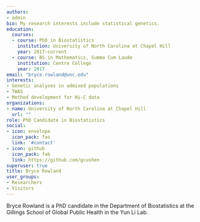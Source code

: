 ```yaml
---
authors:
- admin
bio: My research interests include statistical genetics.
education:
  courses:
  - course: PhD in Biostatistics
    institution: University of North Carolina at Chapel Hill
    year: 2017-current
  - course: BS in Mathematics, Summa Cum Laude
    institution: Centre College
    year: 2017
email: "bryce.rowland@unc.edu"
interests:
- Genetic analyses in admixed populations
- TWAS
- Method development for Hi-C data
organizations:
- name: University of North Carolina at Chapel Hill
  url: ""
role: PhD Candidate in Biostatistics
social:
- icon: envelope
  icon_pack: fas
  link: '#contact'
- icon: github
  icon_pack: fab
  link: https://github.com/gcushen
superuser: true
title: Bryce Rowland
user_groups:
- Researchers
- Visitors
---
```


Bryce Rowland is a PhD candidate in the Department of Biostatistics at the Gillings School of Global Public Health in the Yun Li Lab. 
